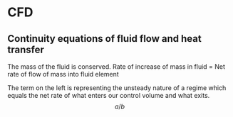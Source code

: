 # CFD
## Continuity equations of fluid flow and heat transfer
The mass of the fluid is conserved.
Rate of increase of mass in fluid = Net rate of flow of mass into fluid element

The term on the left is representing the unsteady nature of a regime which equals the net rate of what enters our control volume and what exits.
$$a/b$$